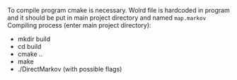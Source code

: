 To compile program cmake is necessary. Wolrd file is hardcoded in program and it should be put in main project directory and named `map.markov`
Compiling process (enter main project directory):
* mkdir build
* cd build
* cmake ..
* make
* ./DirectMarkov (with possible flags)
